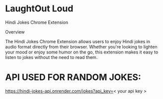 # LaughtOut Loud
Hindi Jokes Chrome Extension

Overview

The Hindi Jokes Chrome Extension allows users to enjoy Hindi jokes in audio format directly from their browser. 
Whether you're looking to lighten your mood or enjoy some humor on the go, this extension makes it easy to listen to jokes without the need to read them.

# API USED FOR RANDOM JOKES: 
https://hindi-jokes-api.onrender.com/jokes?api_key=< your api key >


